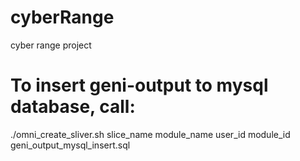 # cyberRange
cyber range project


# To insert geni-output to mysql database, call:
./omni_create_sliver.sh slice_name module_name user_id module_id geni_output_mysql_insert.sql
